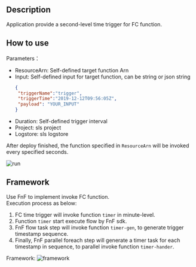 ## Description

Application provide a second-level time trigger for FC function.


## How to use

Parameters：<br>
- ResourceArn: Self-defined target function Arn
- Input: Self-defined input for target function, can be string or json string
    ```json
    {
     "triggerName":"trigger",
     "triggerTime":"2019-12-12T09:56:05Z",
     "payload": "YOUR_INPUT"
    }
    ```
- Duration: Self-defined trigger interval
- Project: sls project
- Logstore: sls logstore

After deploy finished, the function specified in `ResourceArn` will be invoked every specified seconds.

![run](https://img.alicdn.com/tfs/TB1OmK9thz1gK0jSZSgXXavwpXa-1385-676.gif)

## Framework

Use FnF to implement invoke FC function.<br>
Execution process as below: <br>
1. FC time trigger will invoke function `timer` in minute-level.<br>
2. Function `timer` start execute flow by FnF sdk.<br>
3. FnF flow task step will invoke function `timer-gen`, to generate trigger timestamp sequence.<br>
4. Finally, FnF parallel foreach step will generate a timer task for each timestamp in sequence, to parallel invoke function `timer-hander`.

Framework:
![framework](https://img.alicdn.com/tfs/TB1oYolsGL7gK0jSZFBXXXZZpXa-1478-1002.jpg)
